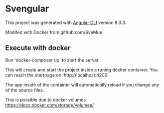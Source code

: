 # Svengular

This project was generated with [Angular CLI](https://github.com/angular/angular-cli) version 8.0.3.

Modifed with Docker from github.com/SveMue .

## Execute with docker

Run 'docker-composer up' to start the server.

This will create and start the project inside a runing docker container.
You can reach the startpage on 'http://localhost:4200'.

The app inside of the container will automatically reload if you change any of the source files.

This is possible due to docker volumes https://docs.docker.com/storage/volumes/

